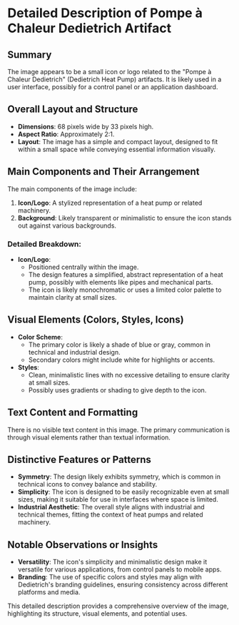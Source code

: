 # Detailed Description of Pompe à Chaleur Dedietrich Artifact

## Summary
The image appears to be a small icon or logo related to the "Pompe à Chaleur Dedietrich" (Dedietrich Heat Pump) artifacts. It is likely used in a user interface, possibly for a control panel or an application dashboard.

## Overall Layout and Structure
- **Dimensions**: 68 pixels wide by 33 pixels high.
- **Aspect Ratio**: Approximately 2:1.
- **Layout**: The image has a simple and compact layout, designed to fit within a small space while conveying essential information visually.

## Main Components and Their Arrangement
The main components of the image include:
1. **Icon/Logo**: A stylized representation of a heat pump or related machinery.
2. **Background**: Likely transparent or minimalistic to ensure the icon stands out against various backgrounds.

### Detailed Breakdown:
- **Icon/Logo**:
  - Positioned centrally within the image.
  - The design features a simplified, abstract representation of a heat pump, possibly with elements like pipes and mechanical parts.
  - The icon is likely monochromatic or uses a limited color palette to maintain clarity at small sizes.

## Visual Elements (Colors, Styles, Icons)
- **Color Scheme**:
  - The primary color is likely a shade of blue or gray, common in technical and industrial design.
  - Secondary colors might include white for highlights or accents.
- **Styles**:
  - Clean, minimalistic lines with no excessive detailing to ensure clarity at small sizes.
  - Possibly uses gradients or shading to give depth to the icon.

## Text Content and Formatting
There is no visible text content in this image. The primary communication is through visual elements rather than textual information.

## Distinctive Features or Patterns
- **Symmetry**: The design likely exhibits symmetry, which is common in technical icons to convey balance and stability.
- **Simplicity**: The icon is designed to be easily recognizable even at small sizes, making it suitable for use in interfaces where space is limited.
- **Industrial Aesthetic**: The overall style aligns with industrial and technical themes, fitting the context of heat pumps and related machinery.

## Notable Observations or Insights
- **Versatility**: The icon's simplicity and minimalistic design make it versatile for various applications, from control panels to mobile apps.
- **Branding**: The use of specific colors and styles may align with Dedietrich's branding guidelines, ensuring consistency across different platforms and media.

This detailed description provides a comprehensive overview of the image, highlighting its structure, visual elements, and potential uses.